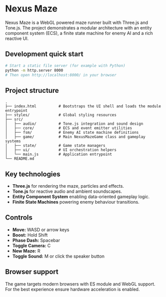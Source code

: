 # Nexus Maze

Nexus Maze is a WebGL powered maze runner built with Three.js and Tone.js. The
project demonstrates a modular architecture with an entity component system
(ECS), a finite state machine for enemy AI and a rich reactive UI.

## Development quick start

```bash
# Start a static file server (for example with Python)
python -m http.server 8000
# Then open http://localhost:8000/ in your browser
```

## Project structure

```
.
├── index.html          # Bootstraps the UI shell and loads the module entrypoint
├── styles/             # Global styling resources
├── src/
│   ├── audio/          # Tone.js integration and sound design
│   ├── core/           # ECS and event emitter utilities
│   ├── fsm/            # Enemy AI state machine definitions
│   ├── game/           # Main NexusMazeGame class and gameplay systems
│   ├── state/          # Game state managers
│   ├── ui/             # UI orchestration helpers
│   └── main.js         # Application entrypoint
└── README.md
```

## Key technologies

- **Three.js** for rendering the maze, particles and effects.
- **Tone.js** for reactive audio and ambient soundscapes.
- **Entity Component System** enabling data-oriented gameplay logic.
- **Finite State Machines** powering enemy behaviour transitions.

## Controls

- **Move:** WASD or arrow keys
- **Boost:** Hold Shift
- **Phase Dash:** Spacebar
- **Toggle Camera:** C
- **New Maze:** R
- **Toggle Sound:** M or click the speaker button

## Browser support

The game targets modern browsers with ES module and WebGL support. For the best
experience ensure hardware acceleration is enabled.
